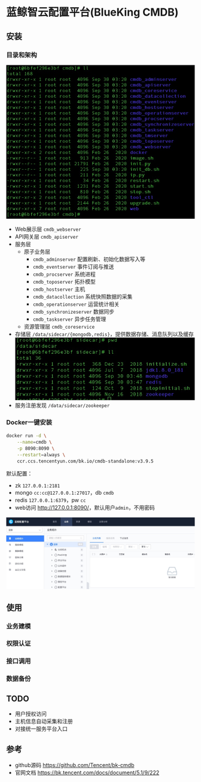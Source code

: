 # 蓝鲸智云配置平台(BlueKing CMDB)

## 安装

### 目录和架构

![bkcmdb_dir](bkcmdb_dir.jpg)

* Web展示层 `cmdb_webserver`
* API网关层 `cmdb_apiserver`
* 服务层
  * 原子业务层
    * `cmdb_adminserver` 配置刷新、初始化数据写入等
    * `cmdb_eventserver` 事件订阅与推送
    * `cmdb_procserver` 系统进程
    * `cmdb_toposerver` 拓扑模型
    * `cmdb_hostserver` 主机
    * `cmdb_datacollection` 系统快照数据的采集
    * `cmdb_operationserver` 运营统计相关
    * `cmdb_synchronizeserver` 数据同步
    * `cmdb_taskserver` 异步任务管理
  * 资源管理层 `cmdb_coreservice`
* 存储层 `/data/sidecar/{mongodb,redis}`，提供数据存储、消息队列以及缓存 ![bkcmdb_sidecar](bkcmdb_sidecar.jpg)
* 服务注册发现 `/data/sidecar/zookeeper`

### Docker一键安装

```bash
docker run -d \
	--name=cmdb \
	-p 8090:8090 \
	--restart=always \
	ccr.ccs.tencentyun.com/bk.io/cmdb-standalone:v3.9.5
```

默认配置：

* zk `127.0.0.1:2181`
* mongo `cc:cc@127.0.0.1:27017`，db `cmdb`
* redis `127.0.0.1:6379`，pw `cc`
* web访问 <http://127.0.0.1:8090/>，默认用户`admin`，不用密码

![webui](bkcmdb_webui.jpg)

## 使用

### 业务建模

### 权限认证

### 接口调用

### 数据备份

## TODO

* 用户授权访问
* 主机信息自动采集和注册
* 对接统一服务平台入口

## 参考

* github源码 <https://github.com/Tencent/bk-cmdb>
* 官网文档 <https://bk.tencent.com/docs/document/5.1/9/222>
